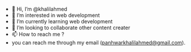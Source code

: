 - 👋 Hi, I’m @khalilahmed
- 👀 I’m interested in web development
- 🌱 I’m currently learning web development
- 💞️ I’m looking to collaborate other content creater
- 📫 How to reach me ? 
- you can reach me through my email (panhwarkhalilahmed@gmail.com).

<!---
khalilahmed63/khalilahmed63 is a ✨ special ✨ repository because its `README.md` (this file) appears on your GitHub profile.
You can click the Preview link to take a look at your changes.
--->
